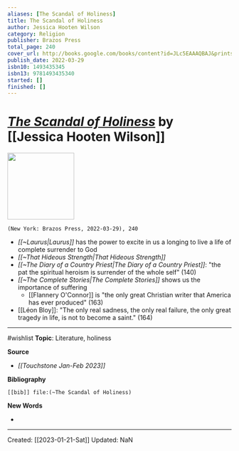 ```yaml
---
aliases: [The Scandal of Holiness]
title: The Scandal of Holiness
author: Jessica Hooten Wilson
category: Religion
publisher: Brazos Press
total_page: 240
cover_url: http://books.google.com/books/content?id=JLc5EAAAQBAJ&printsec=frontcover&img=1&zoom=1&edge=curl&source=gbs_api
publish_date: 2022-03-29
isbn10: 1493435345
isbn13: 9781493435340
started: []
finished: []
---
```

# *[The Scandal of Holiness]()* by [[Jessica Hooten Wilson]]

<img src="http://books.google.com/books/content?id=JLc5EAAAQBAJ&printsec=frontcover&img=1&zoom=1&edge=curl&source=gbs_api" width=150>

`(New York: Brazos Press, 2022-03-29), 240`

- *[[~Laurus|Laurus]]* has the power to excite in us a longing to live a life of complete surrender to God 
- *[[~That Hideous Strength|That Hideous Strength]]*
- *[[~The Diary of a Country Priest|The Diary of a Country Priest]]*: "the pat the spiritual heroism is surrender of the whole self" (140)
- *[[~The Complete Stories|The Complete Stories]]* shows us the importance of suffering 
	- [[Flannery O'Connor]] is "the only great Christian writer that America has ever produced" (163)
- [[Léon Bloy]]: "The only real sadness, the only real failure, the only great tragedy in life, is not to become a saint." (164)


--- 
#wishlist
**Topic**: Literature, holiness

**Source**
- *[[Touchstone Jan-Feb 2023]]*


**Bibliography**

```query
[[bib]] file:(~The Scandal of Holiness)
```
 

**New Words**

- 

---
Created: [[2023-01-21-Sat]]
Updated: NaN
